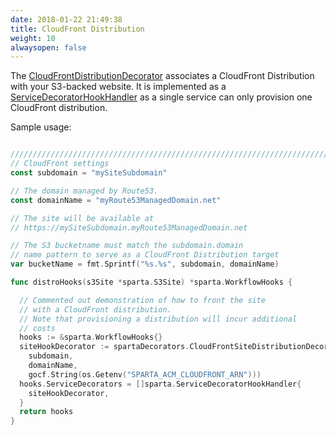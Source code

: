 ```yaml
---
date: 2018-01-22 21:49:38
title: CloudFront Distribution
weight: 10
alwaysopen: false
---
```


The [CloudFrontDistributionDecorator](https://godoc.org/github.com/mweagle/Sparta/decorator#CloudFrontSiteDistributionDecorator) associates a CloudFront Distribution with your S3-backed website. It is implemented as a [ServiceDecoratorHookHandler](https://godoc.org/github.com/mweagle/Sparta#ServiceDecoratorHookHandler) as a single service can only provision one CloudFront distribution.

Sample usage:

```go

////////////////////////////////////////////////////////////////////////////////
// CloudFront settings
const subdomain = "mySiteSubdomain"

// The domain managed by Route53.
const domainName = "myRoute53ManagedDomain.net"

// The site will be available at
// https://mySiteSubdomain.myRoute53ManagedDomain.net

// The S3 bucketname must match the subdomain.domain
// name pattern to serve as a CloudFront Distribution target
var bucketName = fmt.Sprintf("%s.%s", subdomain, domainName)

func distroHooks(s3Site *sparta.S3Site) *sparta.WorkflowHooks {

  // Commented out demonstration of how to front the site
  // with a CloudFront distribution.
  // Note that provisioning a distribution will incur additional
  // costs
  hooks := &sparta.WorkflowHooks{}
  siteHookDecorator := spartaDecorators.CloudFrontSiteDistributionDecorator(s3Site,
    subdomain,
    domainName,
    gocf.String(os.Getenv("SPARTA_ACM_CLOUDFRONT_ARN")))
  hooks.ServiceDecorators = []sparta.ServiceDecoratorHookHandler{
    siteHookDecorator,
  }
  return hooks
}

```
